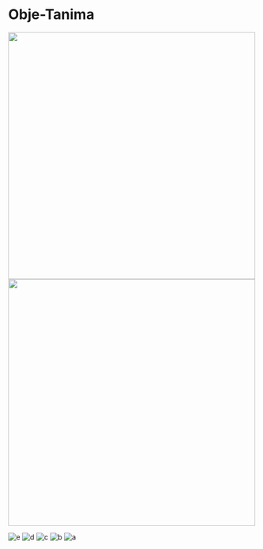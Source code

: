 # Obje-Tanima

<p float="left">
  <img src="https://user-images.githubusercontent.com/77745850/182667173-fa612bba-7b02-4c5e-ad19-37a9e4edce1c.jpeg" width="500" />
  <img src="https://user-images.githubusercontent.com/77745850/182667182-2933e6e9-1071-432e-8449-b1f0de131984.jpeg" width="500" /> 

</p>




![e]()
![d]()
![c]()
![b]()
![a](https://user-images.githubusercontent.com/77745850/182667194-968922cc-dd7b-4d53-887e-b85c4a2c3756.jpeg)
